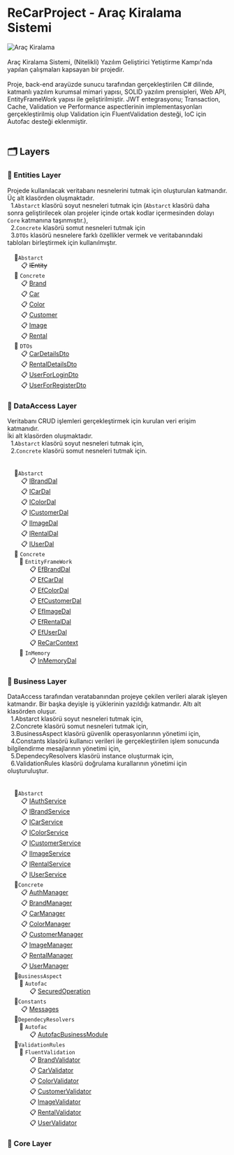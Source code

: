 # ReCarProject - Araç Kiralama Sistemi
![Araç Kiralama](https://img.letgo.com/images/5e/99/87/74/5e9987741eaf8284622e656816d39b49.jpeg?impolicy=img_600_pwa)
<br><br>
 Araç Kiralama Sistemi, (Nitelikli) Yazılım Geliştirici Yetiştirme Kampı'nda yapılan çalışmaları kapsayan bir projedir.
 <br><br>
Proje, back-end arayüzde sunucu tarafından gerçekleştirilen C# dilinde, katmanlı yazılım kurumsal mimari yapısı, SOLID yazılım prensipleri, Web API, EntityFrameWork yapısı ile geliştirilmiştir. JWT entegrasyonu; Transaction, Cache, Validation ve Performance aspectlerinin implementasyonları gerçekleştirilmiş olup Validation için FluentValidation desteği, IoC için Autofac desteği eklenmiştir.
 <br><br>
## :card_index_dividers: Layers
### :file_folder: Entities Layer
Projede kullanılacak veritabanı nesnelerini tutmak için oluşturulan katmandır.<br>
Üç alt klasörden oluşmaktadır. <br>
&nbsp;&nbsp;1.`Abstarct` klasörü soyut nesneleri tutmak için (`Abstarct` klasörü daha sonra geliştirilecek olan projeler içinde ortak kodlar içermesinden dolayı `Core` katmanına taşınmıştır.),<br>
&nbsp;&nbsp;2.`Concrete` klasörü somut nesneleri tutmak için <br>
&nbsp;&nbsp;3.`DTOs` klasörü nesnelere farklı özellikler vermek ve veritabanındaki tabloları birleştirmek için kullanılmıştır.
<br><br>
&nbsp;&nbsp;&nbsp;&nbsp;:open_file_folder:`Abstarct`<br>
&nbsp;&nbsp;&nbsp;&nbsp;&nbsp;&nbsp;&nbsp;&nbsp;:clipboard: ~~IEntity~~<br>
&nbsp;&nbsp;&nbsp;&nbsp;:open_file_folder: `Concrete`<br>
&nbsp;&nbsp;&nbsp;&nbsp;&nbsp;&nbsp;&nbsp;&nbsp;:clipboard: [Brand](https://github.com/ilaydaez/ReCarProject2/blob/master/Entitie/Concrete/Brand.cs)<br>
&nbsp;&nbsp;&nbsp;&nbsp;&nbsp;&nbsp;&nbsp;&nbsp;:clipboard: [Car](https://github.com/ilaydaez/ReCarProject2/blob/master/Entitie/Concrete/Car.cs)<br>
&nbsp;&nbsp;&nbsp;&nbsp;&nbsp;&nbsp;&nbsp;&nbsp;:clipboard: [Color](https://github.com/ilaydaez/ReCarProject2/blob/master/Entitie/Concrete/Color.cs)<br>
&nbsp;&nbsp;&nbsp;&nbsp;&nbsp;&nbsp;&nbsp;&nbsp;:clipboard: [Customer](https://github.com/ilaydaez/ReCarProject2/blob/master/Entitie/Concrete/Customer.cs)<br>
&nbsp;&nbsp;&nbsp;&nbsp;&nbsp;&nbsp;&nbsp;&nbsp;:clipboard: [Image](https://github.com/ilaydaez/ReCarProject2/blob/master/Entitie/Concrete/Image.cs)<br>
&nbsp;&nbsp;&nbsp;&nbsp;&nbsp;&nbsp;&nbsp;&nbsp;:clipboard: [Rental](https://github.com/ilaydaez/ReCarProject2/blob/master/Entitie/Concrete/Rental.cs)<br>
&nbsp;&nbsp;&nbsp;&nbsp;:open_file_folder: `DTOs`<br>
&nbsp;&nbsp;&nbsp;&nbsp;&nbsp;&nbsp;&nbsp;&nbsp;:clipboard: [CarDetailsDto](https://github.com/ilaydaez/ReCarProject2/blob/master/Entitie/DTOs/CarDetailsDto.cs)<br>
&nbsp;&nbsp;&nbsp;&nbsp;&nbsp;&nbsp;&nbsp;&nbsp;:clipboard: [RentalDetailsDto](https://github.com/ilaydaez/ReCarProject2/blob/master/Entitie/DTOs/RentalDetailsDto.cs)<br>
&nbsp;&nbsp;&nbsp;&nbsp;&nbsp;&nbsp;&nbsp;&nbsp;:clipboard: [UserForLoginDto](https://github.com/ilaydaez/ReCarProject2/blob/master/Entitie/DTOs/UserForLoginDto.cs)<br>
&nbsp;&nbsp;&nbsp;&nbsp;&nbsp;&nbsp;&nbsp;&nbsp;:clipboard: [UserForRegisterDto](https://github.com/ilaydaez/ReCarProject2/blob/master/Entitie/DTOs/UserForRegisterDto.cs)<br>

### :file_folder: DataAccess Layer
Veritabanı CRUD işlemleri gerçekleştirmek için kurulan veri erişim katmanıdır.<br>
İki alt klasörden oluşmaktadır.<br>
&nbsp;&nbsp;1.`Abstarct` klasörü soyut nesneleri tutmak için,<br>
&nbsp;&nbsp;2.`Concrete` klasörü somut nesneleri tutmak için. <br>
<br><br>
&nbsp;&nbsp;&nbsp;&nbsp;:open_file_folder:`Abstarct`<br>
&nbsp;&nbsp;&nbsp;&nbsp;&nbsp;&nbsp;&nbsp;&nbsp;:clipboard: [IBrandDal](https://github.com/ilaydaez/ReCarProject2/blob/master/DataAccess/Abstract/IBrandDal.cs)<br>
&nbsp;&nbsp;&nbsp;&nbsp;&nbsp;&nbsp;&nbsp;&nbsp;:clipboard: [ICarDal](https://github.com/ilaydaez/ReCarProject2/blob/master/DataAccess/Abstract/ICarDal.cs)<br>
&nbsp;&nbsp;&nbsp;&nbsp;&nbsp;&nbsp;&nbsp;&nbsp;:clipboard: [IColorDal](https://github.com/ilaydaez/ReCarProject2/blob/master/DataAccess/Abstract/IColorDal.cs)<br>
&nbsp;&nbsp;&nbsp;&nbsp;&nbsp;&nbsp;&nbsp;&nbsp;:clipboard: [ICustomerDal](https://github.com/ilaydaez/ReCarProject2/blob/master/DataAccess/Abstract/ICustomerDal.cs)<br>
&nbsp;&nbsp;&nbsp;&nbsp;&nbsp;&nbsp;&nbsp;&nbsp;:clipboard: [IImageDal](https://github.com/ilaydaez/ReCarProject2/blob/master/DataAccess/Abstract/IImageDal.cs)<br>
&nbsp;&nbsp;&nbsp;&nbsp;&nbsp;&nbsp;&nbsp;&nbsp;:clipboard: [IRentalDal](https://github.com/ilaydaez/ReCarProject2/blob/master/DataAccess/Abstract/IRentalDal.cs)<br>
&nbsp;&nbsp;&nbsp;&nbsp;&nbsp;&nbsp;&nbsp;&nbsp;:clipboard: [IUserDal](https://github.com/ilaydaez/ReCarProject2/blob/master/DataAccess/Abstract/IUserDal.cs)<br>
&nbsp;&nbsp;&nbsp;&nbsp;:open_file_folder: `Concrete`<br>
&nbsp;&nbsp;&nbsp;&nbsp;&nbsp;&nbsp;&nbsp;:open_file_folder: `EntityFrameWork`<br>
&nbsp;&nbsp;&nbsp;&nbsp;&nbsp;&nbsp;&nbsp;&nbsp;&nbsp;&nbsp;&nbsp;&nbsp;&nbsp;:clipboard: [EfBrandDal](https://github.com/ilaydaez/ReCarProject2/blob/master/DataAccess/Concrete/EntityFramework/EfBrandDal.cs)<br>
&nbsp;&nbsp;&nbsp;&nbsp;&nbsp;&nbsp;&nbsp;&nbsp;&nbsp;&nbsp;&nbsp;&nbsp;&nbsp;:clipboard: [EfCarDal](https://github.com/ilaydaez/ReCarProject2/blob/master/DataAccess/Concrete/EntityFramework/EfCarDal.cs)<br>
&nbsp;&nbsp;&nbsp;&nbsp;&nbsp;&nbsp;&nbsp;&nbsp;&nbsp;&nbsp;&nbsp;&nbsp;&nbsp;:clipboard: [EfColorDal](https://github.com/ilaydaez/ReCarProject2/blob/master/DataAccess/Concrete/EntityFramework/EfColorDal.cs)<br>
&nbsp;&nbsp;&nbsp;&nbsp;&nbsp;&nbsp;&nbsp;&nbsp;&nbsp;&nbsp;&nbsp;&nbsp;&nbsp;:clipboard: [EfCustomerDal](https://github.com/ilaydaez/ReCarProject2/blob/master/DataAccess/Concrete/EntityFramework/EfCustomerDal.cs)<br>
&nbsp;&nbsp;&nbsp;&nbsp;&nbsp;&nbsp;&nbsp;&nbsp;&nbsp;&nbsp;&nbsp;&nbsp;&nbsp;:clipboard: [EfImageDal](https://github.com/ilaydaez/ReCarProject2/blob/master/DataAccess/Concrete/EntityFramework/EfImageDal.cs)<br>
&nbsp;&nbsp;&nbsp;&nbsp;&nbsp;&nbsp;&nbsp;&nbsp;&nbsp;&nbsp;&nbsp;&nbsp;&nbsp;:clipboard: [EfRentalDal](https://github.com/ilaydaez/ReCarProject2/blob/master/DataAccess/Concrete/EntityFramework/EfRentalDal.cs)<br>
&nbsp;&nbsp;&nbsp;&nbsp;&nbsp;&nbsp;&nbsp;&nbsp;&nbsp;&nbsp;&nbsp;&nbsp;&nbsp;:clipboard: [EfUserDal](https://github.com/ilaydaez/ReCarProject2/blob/master/DataAccess/Concrete/EntityFramework/EfUserDal.cs)<br>
&nbsp;&nbsp;&nbsp;&nbsp;&nbsp;&nbsp;&nbsp;&nbsp;&nbsp;&nbsp;&nbsp;&nbsp;&nbsp;:clipboard: [ReCarContext](https://github.com/ilaydaez/ReCarProject2/blob/master/DataAccess/Concrete/EntityFramework/ReCarContext.cs)<br>
&nbsp;&nbsp;&nbsp;&nbsp;&nbsp;&nbsp;&nbsp;:open_file_folder: `InMemory`<br>
&nbsp;&nbsp;&nbsp;&nbsp;&nbsp;&nbsp;&nbsp;&nbsp;&nbsp;&nbsp;&nbsp;&nbsp;&nbsp;:clipboard: [InMemoryDal](https://github.com/ilaydaez/ReCarProject2/blob/master/DataAccess/Concrete/InMemory/InMemoryDal.cs)<br>

### :file_folder: Business Layer
DataAccess tarafından veratabanından projeye çekilen verileri alarak işleyen katmandır. Bir başka deyişle iş yüklerinin yazıldığı katmandır.
Altı alt klasörden oluşur.<br>
&nbsp;&nbsp;1.Abstarct klasörü soyut nesneleri tutmak için,<br>
&nbsp;&nbsp;2.Concrete klasörü somut nesneleri tutmak için,<br>
&nbsp;&nbsp;3.BusinessAspect klasörü güvenlik operasyonlarının yönetimi için,<br>
&nbsp;&nbsp;4.Constants klasörü kullanıcı verileri ile gerçekleştirilen işlem sonucunda bilgilendirme mesajlarının yönetimi için, <br>
&nbsp;&nbsp;5.DependecyResolvers klasörü instance oluşturmak için,<br>
&nbsp;&nbsp;6.ValidationRules klasörü doğrulama kurallarının yönetimi için oluşturuluştur.<br>
<br><br>
&nbsp;&nbsp;&nbsp;&nbsp;:open_file_folder:`Abstarct`<br>
&nbsp;&nbsp;&nbsp;&nbsp;&nbsp;&nbsp;&nbsp;&nbsp;:clipboard: [IAuthService](https://github.com/ilaydaez/ReCarProject2/blob/master/Business/Abstract/IAuthService.cs)<br>
&nbsp;&nbsp;&nbsp;&nbsp;&nbsp;&nbsp;&nbsp;&nbsp;:clipboard: [IBrandService](https://github.com/ilaydaez/ReCarProject2/blob/master/Business/Abstract/IBrandService.cs)<br>
&nbsp;&nbsp;&nbsp;&nbsp;&nbsp;&nbsp;&nbsp;&nbsp;:clipboard: [ICarService](https://github.com/ilaydaez/ReCarProject2/blob/master/Business/Abstract/ICarService.cs)<br>
&nbsp;&nbsp;&nbsp;&nbsp;&nbsp;&nbsp;&nbsp;&nbsp;:clipboard: [IColorService](https://github.com/ilaydaez/ReCarProject2/blob/master/Business/Abstract/IColorService.cs)<br>
&nbsp;&nbsp;&nbsp;&nbsp;&nbsp;&nbsp;&nbsp;&nbsp;:clipboard: [ICustomerService](https://github.com/ilaydaez/ReCarProject2/blob/master/Business/Abstract/ICustomerService.cs)<br>
&nbsp;&nbsp;&nbsp;&nbsp;&nbsp;&nbsp;&nbsp;&nbsp;:clipboard: [IImageService](https://github.com/ilaydaez/ReCarProject2/blob/master/Business/Abstract/IImageService.cs)<br>
&nbsp;&nbsp;&nbsp;&nbsp;&nbsp;&nbsp;&nbsp;&nbsp;:clipboard: [IRentalService](https://github.com/ilaydaez/ReCarProject2/blob/master/Business/Abstract/IRentalService.cs)<br>
&nbsp;&nbsp;&nbsp;&nbsp;&nbsp;&nbsp;&nbsp;&nbsp;:clipboard: [IUserService](https://github.com/ilaydaez/ReCarProject2/blob/master/Business/Abstract/IUserService.cs)<br>
&nbsp;&nbsp;&nbsp;&nbsp;:open_file_folder:`Concrete`<br>
&nbsp;&nbsp;&nbsp;&nbsp;&nbsp;&nbsp;&nbsp;&nbsp;:clipboard: [AuthManager](https://github.com/ilaydaez/ReCarProject2/blob/master/Business/Concrete/AuthManager.cs)<br>
&nbsp;&nbsp;&nbsp;&nbsp;&nbsp;&nbsp;&nbsp;&nbsp;:clipboard: [BrandManager](https://github.com/ilaydaez/ReCarProject2/blob/master/Business/Concrete/BrandManager.cs)<br>
&nbsp;&nbsp;&nbsp;&nbsp;&nbsp;&nbsp;&nbsp;&nbsp;:clipboard: [CarManager](https://github.com/ilaydaez/ReCarProject2/blob/master/Business/Concrete/CarManager.cs)<br>
&nbsp;&nbsp;&nbsp;&nbsp;&nbsp;&nbsp;&nbsp;&nbsp;:clipboard: [ColorManager](https://github.com/ilaydaez/ReCarProject2/blob/master/Business/Concrete/ColorManager.cs)<br>
&nbsp;&nbsp;&nbsp;&nbsp;&nbsp;&nbsp;&nbsp;&nbsp;:clipboard: [CustomerManager](https://github.com/ilaydaez/ReCarProject2/blob/master/Business/Concrete/CustomerManager.cs)<br>
&nbsp;&nbsp;&nbsp;&nbsp;&nbsp;&nbsp;&nbsp;&nbsp;:clipboard: [ImageManager](https://github.com/ilaydaez/ReCarProject2/blob/master/Business/Concrete/ImageManager.cs)<br>
&nbsp;&nbsp;&nbsp;&nbsp;&nbsp;&nbsp;&nbsp;&nbsp;:clipboard: [RentalManager](https://github.com/ilaydaez/ReCarProject2/blob/master/Business/Concrete/RentalManager.cs)<br>
&nbsp;&nbsp;&nbsp;&nbsp;&nbsp;&nbsp;&nbsp;&nbsp;:clipboard: [UserManager](https://github.com/ilaydaez/ReCarProject2/blob/master/Business/Concrete/UserManager.cs)<br>
&nbsp;&nbsp;&nbsp;&nbsp;:open_file_folder:`BusinessAspect`<br>
&nbsp;&nbsp;&nbsp;&nbsp;&nbsp;&nbsp;&nbsp;:open_file_folder: `Autofac`<br>
&nbsp;&nbsp;&nbsp;&nbsp;&nbsp;&nbsp;&nbsp;&nbsp;&nbsp;&nbsp;&nbsp;&nbsp;&nbsp;:clipboard: [SecuredOperation](https://github.com/ilaydaez/ReCarProject2/blob/master/Business/BusinessAspect/Autofac/SecuredOperation.cs)<br>
&nbsp;&nbsp;&nbsp;&nbsp;:open_file_folder:`Constants`<br>
&nbsp;&nbsp;&nbsp;&nbsp;&nbsp;&nbsp;&nbsp;&nbsp;:clipboard: [Messages](https://github.com/ilaydaez/ReCarProject2/blob/master/Business/Constants/Messages.cs)<br>
&nbsp;&nbsp;&nbsp;&nbsp;:open_file_folder:`DependecyResolvers`<br>
&nbsp;&nbsp;&nbsp;&nbsp;&nbsp;&nbsp;&nbsp;:open_file_folder: `Autofac`<br>
&nbsp;&nbsp;&nbsp;&nbsp;&nbsp;&nbsp;&nbsp;&nbsp;&nbsp;&nbsp;&nbsp;&nbsp;&nbsp;:clipboard: [AutofacBusinessModule](https://github.com/ilaydaez/ReCarProject2/blob/master/Business/DependecyResolvers/Autofac/AutofacBusinessModule.cs)<br>
&nbsp;&nbsp;&nbsp;&nbsp;:open_file_folder:`ValidationRules`<br>
&nbsp;&nbsp;&nbsp;&nbsp;&nbsp;&nbsp;&nbsp;:open_file_folder: `FluentValidation`<br>
&nbsp;&nbsp;&nbsp;&nbsp;&nbsp;&nbsp;&nbsp;&nbsp;&nbsp;&nbsp;&nbsp;&nbsp;&nbsp;:clipboard: [BrandValidator](https://github.com/ilaydaez/ReCarProject2/blob/master/Business/ValidationRules/FluentValidation/BrandValidator.cs)<br>
&nbsp;&nbsp;&nbsp;&nbsp;&nbsp;&nbsp;&nbsp;&nbsp;&nbsp;&nbsp;&nbsp;&nbsp;&nbsp;:clipboard: [CarValidator](https://github.com/ilaydaez/ReCarProject2/blob/master/Business/ValidationRules/FluentValidation/CarValidator.cs)<br>
&nbsp;&nbsp;&nbsp;&nbsp;&nbsp;&nbsp;&nbsp;&nbsp;&nbsp;&nbsp;&nbsp;&nbsp;&nbsp;:clipboard: [ColorValidator](https://github.com/ilaydaez/ReCarProject2/blob/master/Business/ValidationRules/FluentValidation/ColorValidator.cs)<br>
&nbsp;&nbsp;&nbsp;&nbsp;&nbsp;&nbsp;&nbsp;&nbsp;&nbsp;&nbsp;&nbsp;&nbsp;&nbsp;:clipboard: [CustomerValidator](https://github.com/ilaydaez/ReCarProject2/blob/master/Business/ValidationRules/FluentValidation/CustomerValidator.cs)<br>
&nbsp;&nbsp;&nbsp;&nbsp;&nbsp;&nbsp;&nbsp;&nbsp;&nbsp;&nbsp;&nbsp;&nbsp;&nbsp;:clipboard: [ImageValidator](https://github.com/ilaydaez/ReCarProject2/blob/master/Business/ValidationRules/FluentValidation/ImageValidator.cs)<br>
&nbsp;&nbsp;&nbsp;&nbsp;&nbsp;&nbsp;&nbsp;&nbsp;&nbsp;&nbsp;&nbsp;&nbsp;&nbsp;:clipboard: [RentalValidator](https://github.com/ilaydaez/ReCarProject2/blob/master/Business/ValidationRules/FluentValidation/RentalValidator.cs)<br>
&nbsp;&nbsp;&nbsp;&nbsp;&nbsp;&nbsp;&nbsp;&nbsp;&nbsp;&nbsp;&nbsp;&nbsp;&nbsp;:clipboard: [UserValidator](https://github.com/ilaydaez/ReCarProject2/blob/master/Business/ValidationRules/FluentValidation/UserValidator.cs)<br>


### :file_folder: Core Layer

